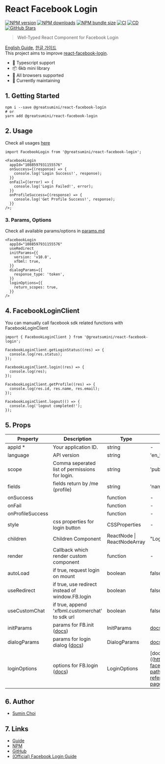 # React Facebook Login

[![NPM version](https://img.shields.io/npm/v/@greatsumini/react-facebook-login)](https://www.npmjs.com/package/@greatsumini/react-facebook-login)
[![NPM downloads](https://img.shields.io/npm/dt/@greatsumini/react-facebook-login)](https://www.npmjs.com/package/@greatsumini/react-facebook-login)
[![NPM bundle size](https://img.shields.io/bundlephobia/min/@greatsumini/react-facebook-login)](https://www.npmjs.com/package/@greatsumini/react-facebook-login)
[![CI](https://img.shields.io/github/workflow/status/greatSumini/react-facebook-login/CI?label=CI)](https://github.com/greatSumini/react-facebook-login/actions/workflows/ci.yml)
[![CD](https://img.shields.io/github/workflow/status/greatSumini/react-facebook-login/CD?label=CD)](https://github.com/greatSumini/react-facebook-login/actions/workflows/cd.yml)
[![GitHub Stars](https://img.shields.io/github/stars/greatSumini/react-facebook-login?style=social)](https://github.com/greatSumini/react-facebook-login)

> Well-Typed React Component for Facebook Login

[English Guide](https://sumini.dev/react-facebook-login), [한글 가이드](https://sumini.dev/guide/016-react-facebook-login/)<br/>
This project aims to improve [react-facebook-login](https://github.com/keppelen/react-facebook-login).

- 💙 Typescript support
- 📦 6kb mini library
- 👫 All browsers supported
- 🏃 Currently maintaining

## 1. Getting Started

```shell
npm i --save @greatsumini/react-facebook-login
# or
yarn add @greatsumini/react-facebook-login
```

## 2. Usage

Check all usages [here](https://sumini.dev/react-facebook-login/?path=/story/usages--default)

```tsx
import FacebookLogin from '@greatsumini/react-facebook-login';

<FacebookLogin
  appId="1088597931155576"
  onSuccess={(response) => {
    console.log('Login Success!', response);
  }}
  onFail={(error) => {
    console.log('Login Failed!', error);
  }}
  onProfileSuccess={(response) => {
    console.log('Get Profile Success!', response);
  }}
/>;
```

### 3. Params, Options

Check all available params/options in [params.md](https://sumini.dev/react-facebook-login/?path=/story/api-references-params--page)

```tsx
<FacebookLogin
  appId="1088597931155576"
  useRedirect
  initParams={{
    version: 'v10.0',
    xfbml: true,
  }}
  dialogParams={{
    response_type: 'token',
  }}
  loginOptions={{
    return_scopes: true,
  }}
/>
```

## 4. FacebookLoginClient

You can manually call facebook sdk related functions with FacebookLoginClient

```tsx
import { FacebookLoginClient } from '@greatsumini/react-facebook-login';

FacebookLoginClient.getLoginStatus((res) => {
  console.log(res.status);
});

FacebookLoginClient.login((res) => {
  console.log(res);
});

FacebookLoginClient.getProfile((res) => {
  console.log(res.id, res.name, res.email);
});

FacebookLoginClient.logout(() => {
  console.log('logout completed!');
});
```

## 5. Props

| Property         | Description                                                                                                                       | Type                        | Default                                                                                                 |
| ---------------- | --------------------------------------------------------------------------------------------------------------------------------- | --------------------------- | ------------------------------------------------------------------------------------------------------- |
| appId \*         | Your application ID.                                                                                                              | string                      | -                                                                                                       |
| language         | API version                                                                                                                       | string                      | 'en_US'                                                                                                 |
| scope            | Comma seperated list of permissions for login.                                                                                    | string                      | 'public_profile, email'                                                                                 |
| fields           | fields return by /me (profile)                                                                                                    | string                      | 'name,email,picture'                                                                                    |
| onSuccess        |                                                                                                                                   | function                    | -                                                                                                       |
| onFail           |                                                                                                                                   | function                    | -                                                                                                       |
| onProfileSuccess |                                                                                                                                   | function                    | -                                                                                                       |
| style            | css properties for login button                                                                                                   | CSSProperties               | -                                                                                                       |
| children         | Children Component                                                                                                                | ReactNode \| ReactNodeArray | "Login with Facebook"                                                                                   |
| render           | Callback which render custom component                                                                                            | function                    | -                                                                                                       |
| autoLoad         | if true, request login on mount                                                                                                   | boolean                     | false                                                                                                   |
| useRedirect      | if true, use redirect instead of window.FB.login                                                                                  | boolean                     | false                                                                                                   |
| useCustomChat    | if true, append 'xfbml.customerchat' to sdk url                                                                                   | boolean                     | false                                                                                                   |
| initParams       | params for FB.init ([docs](https://sumini.dev/react-facebook-login/?path=/story/api-references-params--page#1-initparams))        | InitParams                  | [docs](https://github.com/greatSumini/react-facebook-login/blob/master/docs/params.md#1-initparams)     |
| dialogParams     | params for login dialog ([docs](https://sumini.dev/react-facebook-login/?path=/story/api-references-params--page#2-dialogparams)) | DialogParams                | [docs](https://sumini.dev/react-facebook-login/?path=/story/api-references-params--page#2-dialogparams) |
| loginOptions     | options for FB.login ([docs](https://sumini.dev/react-facebook-login/?path=/story/api-references-params--page#3-loginoptions))    | LoginOptions                | [docs]((https://sumini.dev/react-facebook-login/?path=/story/api-references-params--page#1-initparams)  |

## 6. Author

- [Sumin Choi](https://sumini.dev)

## 7. Links

- [Guide](https://sumini.dev/react-facebook-login)
- [NPM](https://www.npmjs.com/package/@greatsumini/react-facebook-login)
- [GitHub](https://github.com/greatSumini/react-facebook-login)
- [(Official) Facebook Login Guide](https://developers.facebook.com/docs/facebook-login/web)
